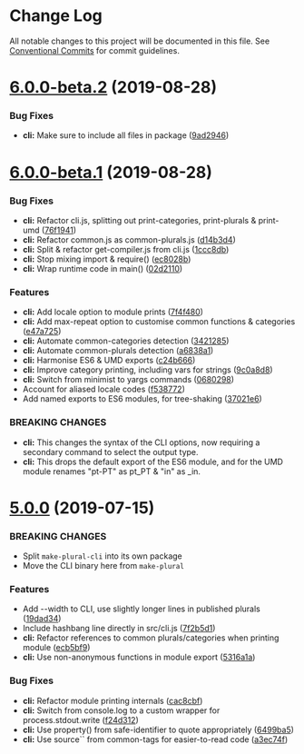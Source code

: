# Change Log

All notable changes to this project will be documented in this file.
See [Conventional Commits](https://conventionalcommits.org) for commit guidelines.

# [6.0.0-beta.2](https://github.com/eemeli/make-plural/compare/make-plural-cli@6.0.0-beta.1...make-plural-cli@6.0.0-beta.2) (2019-08-28)


### Bug Fixes

* **cli:** Make sure to include all files in package ([9ad2946](https://github.com/eemeli/make-plural/commit/9ad2946))





# [6.0.0-beta.1](https://github.com/eemeli/make-plural/compare/make-plural-cli@5.0.0...make-plural-cli@6.0.0-beta.1) (2019-08-28)


### Bug Fixes

* **cli:** Refactor cli.js, splitting out print-categories, print-plurals & print-umd ([76f1941](https://github.com/eemeli/make-plural/commit/76f1941))
* **cli:** Refactor common.js as common-plurals.js ([d14b3d4](https://github.com/eemeli/make-plural/commit/d14b3d4))
* **cli:** Split & refactor get-compiler.js from cli.js ([1ccc8db](https://github.com/eemeli/make-plural/commit/1ccc8db))
* **cli:** Stop mixing import & require() ([ec8028b](https://github.com/eemeli/make-plural/commit/ec8028b))
* **cli:** Wrap runtime code in main() ([02d2110](https://github.com/eemeli/make-plural/commit/02d2110))


### Features

* **cli:** Add locale option to module prints ([7f4f480](https://github.com/eemeli/make-plural/commit/7f4f480))
* **cli:** Add max-repeat option to customise common functions & categories ([e47a725](https://github.com/eemeli/make-plural/commit/e47a725))
* **cli:** Automate common-categories detection ([3421285](https://github.com/eemeli/make-plural/commit/3421285))
* **cli:** Automate common-plurals detection ([a6838a1](https://github.com/eemeli/make-plural/commit/a6838a1))
* **cli:** Harmonise ES6 & UMD exports ([c24b666](https://github.com/eemeli/make-plural/commit/c24b666))
* **cli:** Improve category printing, including vars for strings ([9c0a8d8](https://github.com/eemeli/make-plural/commit/9c0a8d8))
* **cli:** Switch from minimist to yargs commands ([0680298](https://github.com/eemeli/make-plural/commit/0680298))
* Account for aliased locale codes ([f538772](https://github.com/eemeli/make-plural/commit/f538772))
* Add named exports to ES6 modules, for tree-shaking ([37021e6](https://github.com/eemeli/make-plural/commit/37021e6))


### BREAKING CHANGES

* **cli:** This changes the syntax of the CLI options, now
requiring a secondary command to select the output type.
* **cli:** This drops the default export of the ES6 module, and
for the UMD module renames "pt-PT" as pt_PT & "in" as _in.





# [5.0.0](https://github.com/eemeli/make-plural/compare/9cbae0d...make-plural-cli@5.0.0) (2019-07-15)

### BREAKING CHANGES

* Split `make-plural-cli` into its own package
* Move the CLI binary here from `make-plural`


### Features

* Add --width to CLI, use slightly longer lines in published plurals ([19dad34](https://github.com/eemeli/make-plural/commit/19dad34))
* Include hashbang line directly in src/cli.js ([7f2b5d1](https://github.com/eemeli/make-plural/commit/7f2b5d1))
* **cli:** Refactor references to common plurals/categories when printing module ([ecb5bf9](https://github.com/eemeli/make-plural/commit/ecb5bf9))
* **cli:** Use non-anonymous functions in module export ([5316a1a](https://github.com/eemeli/make-plural/commit/5316a1a))


### Bug Fixes

* **cli:** Refactor module printing internals ([cac8cbf](https://github.com/eemeli/make-plural/commit/cac8cbf))
* **cli:** Switch from console.log to a custom wrapper for process.stdout.write ([f24d312](https://github.com/eemeli/make-plural/commit/f24d312))
* **cli:** Use property() from safe-identifier to quote appropriately ([6499ba5](https://github.com/eemeli/make-plural/commit/6499ba5))
* **cli:** Use source`` from common-tags for easier-to-read code ([a3ec74f](https://github.com/eemeli/make-plural/commit/a3ec74f))
